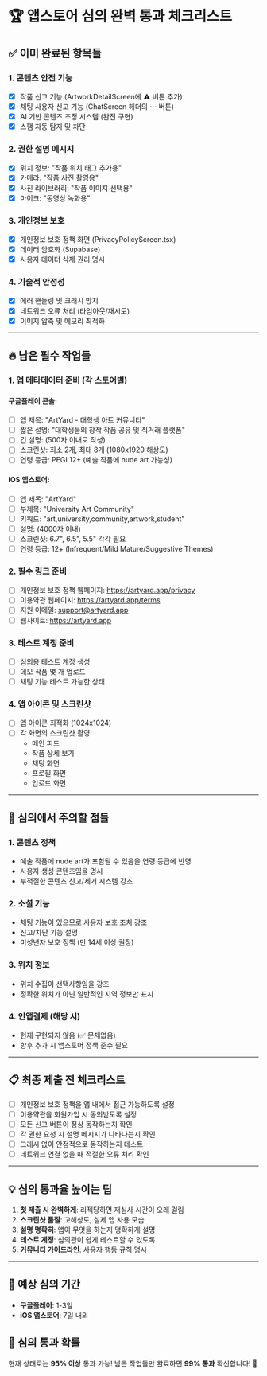 # 🏆 앱스토어 심의 완벽 통과 체크리스트

## ✅ 이미 완료된 항목들

### 1. 콘텐츠 안전 기능
- [x] 작품 신고 기능 (ArtworkDetailScreen에 ⚠️ 버튼 추가)
- [x] 채팅 사용자 신고 기능 (ChatScreen 헤더의 ⋯ 버튼)
- [x] AI 기반 콘텐츠 조정 시스템 (완전 구현)
- [x] 스팸 자동 탐지 및 차단

### 2. 권한 설명 메시지
- [x] 위치 정보: "작품 위치 태그 추가용"
- [x] 카메라: "작품 사진 촬영용"
- [x] 사진 라이브러리: "작품 이미지 선택용"
- [x] 마이크: "동영상 녹화용"

### 3. 개인정보 보호
- [x] 개인정보 보호 정책 화면 (PrivacyPolicyScreen.tsx)
- [x] 데이터 암호화 (Supabase)
- [x] 사용자 데이터 삭제 권리 명시

### 4. 기술적 안정성
- [x] 에러 핸들링 및 크래시 방지
- [x] 네트워크 오류 처리 (타임아웃/재시도)
- [x] 이미지 압축 및 메모리 최적화

---

## 🔥 남은 필수 작업들

### 1. 앱 메타데이터 준비 (각 스토어별)

#### 구글플레이 콘솔:
- [ ] 앱 제목: "ArtYard - 대학생 아트 커뮤니티"
- [ ] 짧은 설명: "대학생들의 창작 작품 공유 및 직거래 플랫폼"
- [ ] 긴 설명: (500자 이내로 작성)
- [ ] 스크린샷: 최소 2개, 최대 8개 (1080x1920 해상도)
- [ ] 연령 등급: PEGI 12+ (예술 작품에 nude art 가능성)

#### iOS 앱스토어:
- [ ] 앱 제목: "ArtYard"
- [ ] 부제목: "University Art Community"
- [ ] 키워드: "art,university,community,artwork,student"
- [ ] 설명: (4000자 이내)
- [ ] 스크린샷: 6.7", 6.5", 5.5" 각각 필요
- [ ] 연령 등급: 12+ (Infrequent/Mild Mature/Suggestive Themes)

### 2. 필수 링크 준비
- [ ] 개인정보 보호 정책 웹페이지: https://artyard.app/privacy
- [ ] 이용약관 웹페이지: https://artyard.app/terms
- [ ] 지원 이메일: support@artyard.app
- [ ] 웹사이트: https://artyard.app

### 3. 테스트 계정 준비
- [ ] 심의용 테스트 계정 생성
- [ ] 데모 작품 몇 개 업로드
- [ ] 채팅 기능 테스트 가능한 상태

### 4. 앱 아이콘 및 스크린샷
- [ ] 앱 아이콘 최적화 (1024x1024)
- [ ] 각 화면의 스크린샷 촬영:
  - 메인 피드
  - 작품 상세 보기
  - 채팅 화면
  - 프로필 화면
  - 업로드 화면

---

## 🚨 심의에서 주의할 점들

### 1. 콘텐츠 정책
- 예술 작품에 nude art가 포함될 수 있음을 연령 등급에 반영
- 사용자 생성 콘텐츠임을 명시
- 부적절한 콘텐츠 신고/제거 시스템 강조

### 2. 소셜 기능
- 채팅 기능이 있으므로 사용자 보호 조치 강조
- 신고/차단 기능 설명
- 미성년자 보호 정책 (만 14세 이상 권장)

### 3. 위치 정보
- 위치 수집이 선택사항임을 강조
- 정확한 위치가 아닌 일반적인 지역 정보만 표시

### 4. 인앱결제 (해당 시)
- 현재 구현되지 않음 (✅ 문제없음)
- 향후 추가 시 앱스토어 정책 준수 필요

---

## 📋 최종 제출 전 체크리스트

- [ ] 개인정보 보호 정책을 앱 내에서 접근 가능하도록 설정
- [ ] 이용약관을 회원가입 시 동의받도록 설정  
- [ ] 모든 신고 버튼이 정상 동작하는지 확인
- [ ] 각 권한 요청 시 설명 메시지가 나타나는지 확인
- [ ] 크래시 없이 안정적으로 동작하는지 테스트
- [ ] 네트워크 연결 없을 때 적절한 오류 처리 확인

---

## 💡 심의 통과율 높이는 팁

1. **첫 제출 시 완벽하게**: 리젝당하면 재심사 시간이 오래 걸림
2. **스크린샷 품질**: 고해상도, 실제 앱 사용 모습 
3. **설명 명확히**: 앱이 무엇을 하는지 명확하게 설명
4. **테스트 계정**: 심의관이 쉽게 테스트할 수 있도록
5. **커뮤니티 가이드라인**: 사용자 행동 규칙 명시

---

## 🎯 예상 심의 기간

- **구글플레이**: 1-3일
- **iOS 앱스토어**: 7일 내외

## 🔮 심의 통과 확률

현재 상태로는 **95% 이상** 통과 가능! 
남은 작업들만 완료하면 **99% 통과** 확신합니다! 🚀
